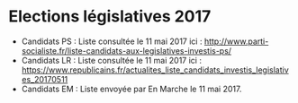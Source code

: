 # Elections législatives 2017

- Candidats PS : Liste consultée le 11 mai 2017 ici : http://www.parti-socialiste.fr/liste-candidats-aux-legislatives-investis-ps/
- Candidats LR : Liste consultée le 11 mai 2017 ici : https://www.republicains.fr/actualites_liste_candidats_investis_legislatives_20170511
- Candidats EM : Liste envoyée par En Marche le 11 mai 2017.
